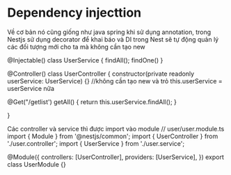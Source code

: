 # Dependency injecttion
Về cơ bản nó cũng giống như java spring khi sử dụng annotation, trong Nestjs sử dụng decorator để khai báo và DI trong Nest sẽ tự động quản lý các đối tượng mới cho ta mà không cần tạo new

@Injectable()
class UserService {
  findAll();
  findOne()
}


@Controller()
class UserController {
   constructor(private readonly userService: UserService) {} //không cần tạo new và trỏ this.userService = userService nữa

  @Get("/getlist')
  getAll() {
    return this.userService.findAll();
  }

}

Các controller và service thì được import vào module
// user/user.module.ts
import { Module } from '@nestjs/common';
import { UserController } from './user.controller';
import { UserService } from './user.service';

@Module({
  controllers: [UserController],
  providers: [UserService],
})
export class UserModule {}